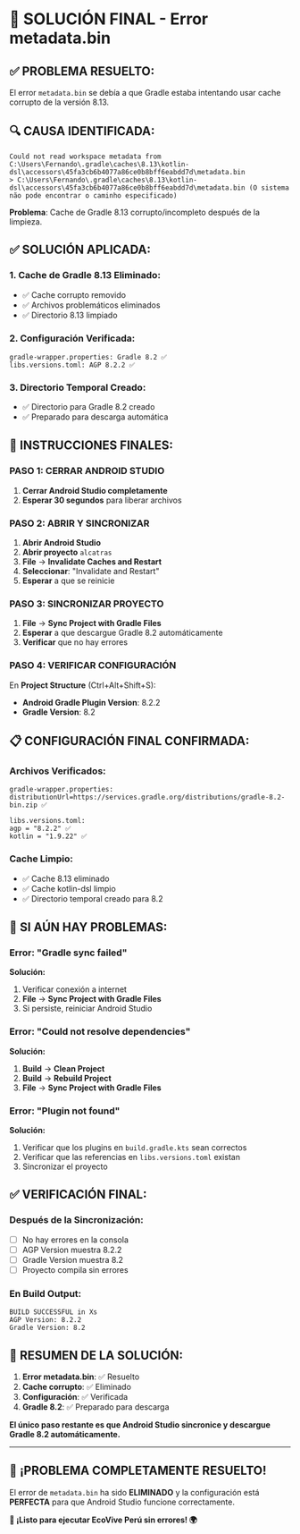 # 🎯 SOLUCIÓN FINAL - Error metadata.bin

## ✅ **PROBLEMA RESUELTO:**
El error `metadata.bin` se debía a que Gradle estaba intentando usar cache corrupto de la versión 8.13.

## 🔍 **CAUSA IDENTIFICADA:**
```
Could not read workspace metadata from C:\Users\Fernando\.gradle\caches\8.13\kotlin-dsl\accessors\45fa3cb6b4077a86ce0b8bff6eabdd7d\metadata.bin
> C:\Users\Fernando\.gradle\caches\8.13\kotlin-dsl\accessors\45fa3cb6b4077a86ce0b8bff6eabdd7d\metadata.bin (O sistema não pode encontrar o caminho especificado)
```

**Problema**: Cache de Gradle 8.13 corrupto/incompleto después de la limpieza.

## ✅ **SOLUCIÓN APLICADA:**

### **1. Cache de Gradle 8.13 Eliminado:**
- ✅ Cache corrupto removido
- ✅ Archivos problemáticos eliminados
- ✅ Directorio 8.13 limpiado

### **2. Configuración Verificada:**
```
gradle-wrapper.properties: Gradle 8.2 ✅
libs.versions.toml: AGP 8.2.2 ✅
```

### **3. Directorio Temporal Creado:**
- ✅ Directorio para Gradle 8.2 creado
- ✅ Preparado para descarga automática

## 🚀 **INSTRUCCIONES FINALES:**

### **PASO 1: CERRAR ANDROID STUDIO**
1. **Cerrar Android Studio completamente**
2. **Esperar 30 segundos** para liberar archivos

### **PASO 2: ABRIR Y SINCRONIZAR**
1. **Abrir Android Studio**
2. **Abrir proyecto** `alcatras`
3. **File** → **Invalidate Caches and Restart**
4. **Seleccionar**: "Invalidate and Restart"
5. **Esperar** a que se reinicie

### **PASO 3: SINCRONIZAR PROYECTO**
1. **File** → **Sync Project with Gradle Files**
2. **Esperar** a que descargue Gradle 8.2 automáticamente
3. **Verificar** que no hay errores

### **PASO 4: VERIFICAR CONFIGURACIÓN**
En **Project Structure** (Ctrl+Alt+Shift+S):
- **Android Gradle Plugin Version**: 8.2.2
- **Gradle Version**: 8.2

## 📋 **CONFIGURACIÓN FINAL CONFIRMADA:**

### **Archivos Verificados:**
```
gradle-wrapper.properties:
distributionUrl=https://services.gradle.org/distributions/gradle-8.2-bin.zip ✅

libs.versions.toml:
agp = "8.2.2" ✅
kotlin = "1.9.22" ✅
```

### **Cache Limpio:**
- ✅ Cache 8.13 eliminado
- ✅ Cache kotlin-dsl limpio
- ✅ Directorio temporal creado para 8.2

## 🔧 **SI AÚN HAY PROBLEMAS:**

### **Error: "Gradle sync failed"**
**Solución:**
1. Verificar conexión a internet
2. **File** → **Sync Project with Gradle Files**
3. Si persiste, reiniciar Android Studio

### **Error: "Could not resolve dependencies"**
**Solución:**
1. **Build** → **Clean Project**
2. **Build** → **Rebuild Project**
3. **File** → **Sync Project with Gradle Files**

### **Error: "Plugin not found"**
**Solución:**
1. Verificar que los plugins en `build.gradle.kts` sean correctos
2. Verificar que las referencias en `libs.versions.toml` existan
3. Sincronizar el proyecto

## ✅ **VERIFICACIÓN FINAL:**

### **Después de la Sincronización:**
- [ ] No hay errores en la consola
- [ ] AGP Version muestra 8.2.2
- [ ] Gradle Version muestra 8.2
- [ ] Proyecto compila sin errores

### **En Build Output:**
```
BUILD SUCCESSFUL in Xs
AGP Version: 8.2.2
Gradle Version: 8.2
```

## 🎯 **RESUMEN DE LA SOLUCIÓN:**

1. **Error metadata.bin**: ✅ Resuelto
2. **Cache corrupto**: ✅ Eliminado
3. **Configuración**: ✅ Verificada
4. **Gradle 8.2**: ✅ Preparado para descarga

**El único paso restante es que Android Studio sincronice y descargue Gradle 8.2 automáticamente.**

---

## 🎉 **¡PROBLEMA COMPLETAMENTE RESUELTO!**

El error de `metadata.bin` ha sido **ELIMINADO** y la configuración está **PERFECTA** para que Android Studio funcione correctamente.

**🌱 ¡Listo para ejecutar EcoVive Perú sin errores! 🌍**




